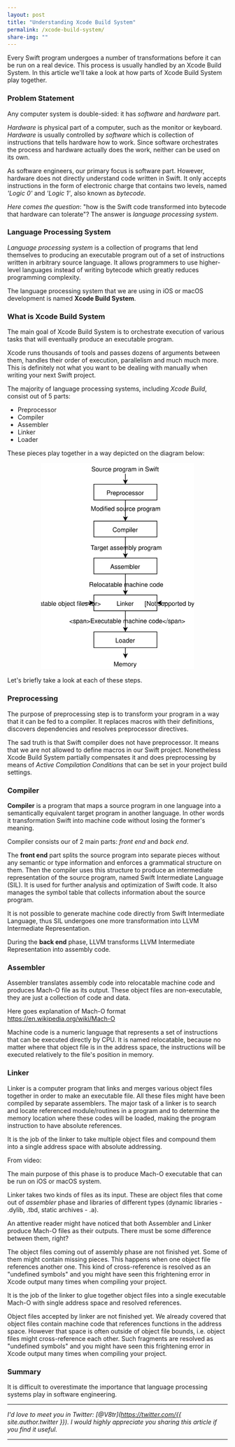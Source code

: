 ```yaml
---
layout: post
title: "Understanding Xcode Build System"
permalink: /xcode-build-system/
share-img: ""
---
```


Every Swift program undergoes a number of transformations before it can be run on a real device. This process is usually handled by an Xcode Build System. In this article we'll take a look at how parts of Xcode Build System play together.

### Problem Statement

Any computer system is double-sided: it has *software* and *hardware* part.

*Hardware* is physical part of a computer, such as the monitor or keyboard. *Hardware* is usually controlled by *software* which is collection of instructions that tells hardware how to work. Since software orchestrates the process and hardware actually does the work, neither can be used on its own.

As software engineers, our primary focus is software part. However, hardware does not directly understand code written in Swift. It only accepts instructions in the form of electronic charge that contains two levels, named *'Logic 0'* and *'Logic 1'*, also known as *bytecode*.

*Here comes the question*: "how is the Swift code transformed into bytecode that hardware can tolerate"? The answer is *language processing system*. 

### Language Processing System

*Language processing system* is a collection of programs that lend themselves to producing an executable program out of a set of instructions written in arbitrary source language. It allows programmers to use higher-level languages instead of writing bytecode which greatly reduces programming complexity.

The language processing system that we are using in iOS or macOS development is named **Xcode Build System**.

### What is Xcode Build System

The main goal of Xcode Build System is to orchestrate execution of various tasks that will eventually produce an executable program. 

Xcode runs thousands of tools and passes dozens of arguments between them, handles their order of execution, parallelism and much much more. This is definitely not what you want to be dealing with manually when writing your next Swift project.

The majority of language processing systems, including *Xcode Build*, consist out of 5 parts:

- Preprocessor
- Compiler
- Assembler
- Linker
- Loader
 
These pieces play together in a way depicted on the diagram below:

<p align="center">
    <a href="{{ "/img/xcode-build-system/language-processing-system.svg" | absolute_url }}">
        <img src="/img/xcode-build-system/language-processing-system.svg" width="350" alt="Understanding Swift Compilation Process - Language processing system"/>
    </a>
</p>

Let's briefly take a look at each of these steps.

### Preprocessing

The purpose of preprocessing step is to transform your program in a way that it can be fed to a compiler. It replaces macros with their definitions, discovers dependencies and resolves preprocessor directives.

The sad truth is that Swift compiler does not have preprocessor. It means that we are not allowed to define macros in our Swift project. Nonetheless Xcode Build System partially compensates it and does preprocessing by means of *Active Compilation Conditions* that can be set in your project build settings.

<!-- #### Dependencies Graph -->

<!-- Under the hood Xcode extensively uses [llbuild](https://github.com/apple/swift-llbuild) which is an open-source low-level build system. Xcode feeds Swift, Objective-C, C and C++ to llbuild and the latter resolves inclusion for them and creates dependencies graph. Along with the graph, it generates metadata in llbuild-native format that is used on further stages of language processing system. -->

<!-- Under the hood Xcode extensively uses [llbuild](https://github.com/apple/swift-llbuild) that accepts Swift, Objective-C, C and C++ files and resolves dependencies inclusion for them by creating a directed graph.

*llbuild* is a low-level build system, used by Xcode. Along with dependencies graph, it creates metadata in llbuild-native format that is used on further stages of language processing system. -->

### Compiler

**Compiler** is a program that maps a source program in one language into a semantically equivalent target program in another language. In other words it transformation Swift into machine code without losing the former's meaning.

Compiler consists our of 2 main parts: *front end* and *back end*.

The **front end** part splits the source program into separate pieces without any semantic or type information and enforces a grammatical structure on them. Then the compiler uses this structure to produce an intermediate representation of the source program, named Swift Intermediate Language (SIL). It is used for further analysis and optimization of Swift code. It also manages the symbol table that collects information about the source program.

It is not possible to generate machine code directly from Swift Intermediate Language, thus SIL undergoes one more transformation into LLVM Intermediate Representation.

During the **back end** phase, LLVM transforms LLVM Intermediate Representation into assembly code.

### Assembler

Assembler translates assembly code into relocatable machine code and produces Mach-O file as its output. These object files are non-executable, they are just a collection of code and data.

Here goes explanation of Mach-O format https://en.wikipedia.org/wiki/Mach-O

Machine code is a numeric language that represents a set of instructions that can be executed directly by CPU. It is named relocatable, because no matter where that object file is in the address space, the instructions will be executed relatively to the file's position in memory.



<!-- the addresses are relative and 

The addresses of instructions of relocatable machine code is relative, 

Assembler is a program that produces object files out of assembly code. Object file contains machine level instructions, information about hardware registers etc. The instructions are known as known relocatable machine code

Assembler is a program that converts assembly code into machine code. The output of assembly is object file.

The output of  relocatable machine code out of assembly code. -->

### Linker

Linker is a computer program that links and merges various object files together in order to make an executable file. All these files might have been compiled by separate assemblers. The major task of a linker is to search and locate referenced module/routines in a program and to determine the memory location where these codes will be loaded, making the program instruction to have absolute references.

It is the job of the linker to take multiple object files and compound them into a single address space with absolute addressing.

From video:

The main purpose of this phase is to produce Mach-O executable that can be run on iOS or macOS system. 

Linker takes two kinds of files as its input. These are object files that come out of *assembler* phase and libraries of different types (dynamic libraries - .dylib, .tbd, static archives - .a).

An attentive reader might have noticed that both Assembler and Linker produce Mach-O files as their outputs. There must be some difference between them, right?

The object files coming out of assembly phase are not finished yet. Some of them might contain missing pieces. This happens when one object file references another one. This kind of cross-reference is resolved as an "undefined symbols" and you might have seen this frightening error in Xcode output many times when compiling your project.

It is the job of the linker to glue together object files into a single executable Mach-O with single address space and resolved references.

Object files accepted by linker are not finished yet. We already covered that object files contain machine code that references functions in the address space. However that space is often outside of object file bounds, i.e. object files might cross-reference each other. Such fragments are resolved as "undefined symbols" and you might have seen this frightening error in Xcode output many times when compiling your project.

### Summary

It is difficult to overestimate the importance that language processing systems play in software engineering.

---

*I'd love to meet you in Twitter: [@V8tr](https://twitter.com/{{ site.author.twitter }}). I would highly appreciate you sharing this article if you find it useful.*

---

[starter-repo]: https://github.com/V8tr/CollectionViewGridLayout-Starter
[final-repo]: https://github.com/V8tr/CollectionViewGridLayout-Final